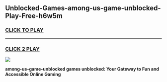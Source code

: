 
## Unblocked-Games-among-us-game-unblocked-Play-Free-h6w5m
<h3>
<a href="https://premium76.site?title=among-us-game-unblocked&ref=10A">CLICK TO PLAY</a></h3>
<hr>

<h3>
<a href="https://premium76.site?title=among-us-game-unblocked&ref=10A">CLICK 2 PLAY</a>
  
</h3>

<a href="https://premium76.site?title=among-us-game-unblocked&ref=10A"><img src="https://clearcache.store/games.png"></a>


**among-us-game-unblocked games unblocked: Your Gateway to Fun and Accessible Online Gaming**
